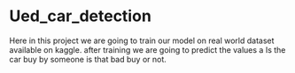 # Ued_car_detection
 Here in this project we are going to train our model on real world dataset available on kaggle. after training we are going to predict the values a Is the car buy by someone is that bad buy or not. 
